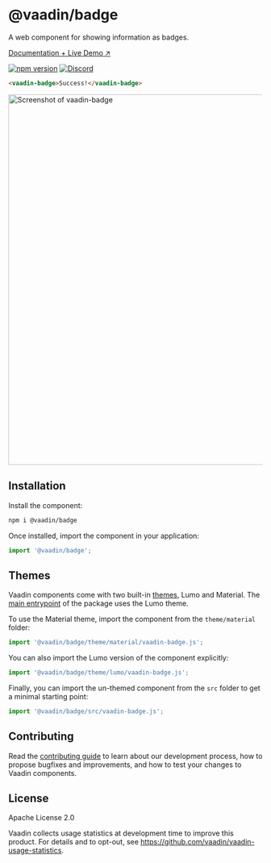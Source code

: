 # @vaadin/badge

A web component for showing information as badges.

[Documentation + Live Demo ↗](https://vaadin.com/docs/latest/components/badge)

[![npm version](https://badgen.net/npm/v/@vaadin/badge)](https://www.npmjs.com/package/@vaadin/badge)
[![Discord](https://img.shields.io/discord/732335336448852018?label=discord)](https://discord.gg/PHmkCKC)

```html
<vaadin-badge>Success!</vaadin-badge>
```

[<img src="https://raw.githubusercontent.com/vaadin/web-components/master/packages/badge/screenshot.png" width="735" alt="Screenshot of vaadin-badge">](https://vaadin.com/docs/latest/components/badge/)

## Installation

Install the component:

```sh
npm i @vaadin/badge
```

Once installed, import the component in your application:

```js
import '@vaadin/badge';
```

## Themes

Vaadin components come with two built-in [themes](https://vaadin.com/docs/latest/styling), Lumo and Material.
The [main entrypoint](https://github.com/vaadin/web-components/blob/master/packages/badge/vaadin-badge.js) of the package uses the Lumo theme.

To use the Material theme, import the component from the `theme/material` folder:

```js
import '@vaadin/badge/theme/material/vaadin-badge.js';
```

You can also import the Lumo version of the component explicitly:

```js
import '@vaadin/badge/theme/lumo/vaadin-badge.js';
```

Finally, you can import the un-themed component from the `src` folder to get a minimal starting point:

```js
import '@vaadin/badge/src/vaadin-badge.js';
```

## Contributing

Read the [contributing guide](https://vaadin.com/docs/latest/contributing/overview) to learn about our development process, how to propose bugfixes and improvements, and how to test your changes to Vaadin components.

## License

Apache License 2.0

Vaadin collects usage statistics at development time to improve this product.
For details and to opt-out, see https://github.com/vaadin/vaadin-usage-statistics.

